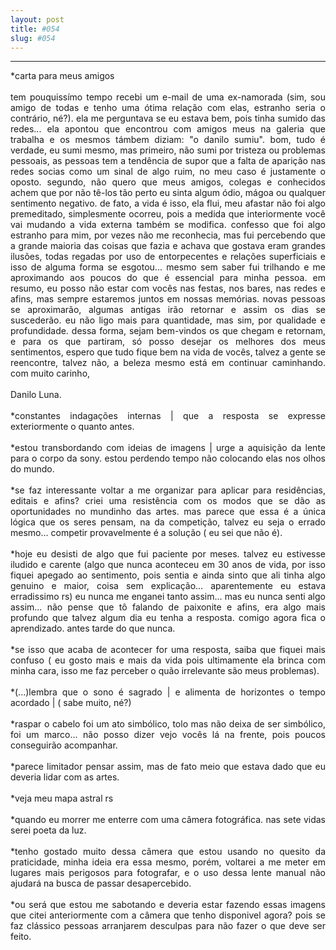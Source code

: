 ```yaml
---
layout: post
title: #054
slug: #054
---
```

---
<p class="description" style="text-align: justify;">
*carta para meus  amigos
<br>
  <br>
tem pouquissímo tempo recebi um e-mail de uma ex-namorada (sim, sou amigo de todas e tenho uma ótima relação com elas, estranho seria o contrário, né?). ela me perguntava se eu estava bem, pois tinha sumido das redes... ela apontou que encontrou com amigos meus na galeria que trabalha e os mesmos támbem diziam: "o danilo sumiu". bom, tudo é verdade, eu sumi mesmo, mas primeiro, não sumi por tristeza ou problemas pessoais, as pessoas tem a tendência de supor que a falta de aparição nas redes socias como um sinal de algo ruim, no meu caso é justamente o oposto. segundo, não quero que meus amigos, colegas e conhecidos achem que por não tê-los tão perto eu sinta algum ódio, mágoa ou qualquer sentimento negativo. de fato, a vida é isso, ela flui, meu afastar não foi algo premeditado, simplesmente ocorreu, pois a medida que interiormente você vai mudando a vida externa também se modifica. confesso que foi algo estranho para mim, por vezes não me reconhecia, mas fui percebendo que a grande maioria das coisas que fazia e achava que gostava eram grandes ilusões, todas regadas por uso de entorpecentes e relações superficiais e isso de alguma forma se esgotou... mesmo sem saber fui trilhando e me aproximando aos poucos do que é essencial para minha pessoa. em resumo, eu posso não estar com vocês nas festas, nos bares, nas redes e afins, mas sempre estaremos juntos em nossas memórias. novas pessoas se aproximarão, algumas antigas irão retornar e assim os dias se suscederão. eu não ligo mais para quantidade, mas sim, por qualidade e profundidade. dessa forma, sejam bem-vindos os que chegam e retornam, e para os que partiram, só posso desejar os melhores dos meus sentimentos, espero que tudo fique bem na vida de vocês, talvez a gente se reencontre, talvez não, a beleza mesmo está em continuar caminhando.
com muito carinho,
<br>
  <br>
Danilo Luna.
<br>
  <br>
*constantes indagações internas | que a resposta se expresse exteriormente o quanto antes.
<br>
  <br>
*estou transbordando com ideias de imagens | urge a aquisição da lente para o corpo da sony. estou perdendo tempo não colocando elas nos olhos do mundo.
<br>
  <br>
*se faz interessante voltar a me organizar para aplicar para residências, editais e afins? criei uma resistência com os modos que se dão as oportunidades no mundinho das artes. mas parece que essa é a única lógica que os seres pensam, na da competição, talvez eu seja o errado mesmo... competir provavelmente é a solução ( eu sei que não é).
<br>
  <br>
*hoje eu desisti de algo que fui paciente por meses. talvez eu estivesse iludido e carente (algo que nunca aconteceu em 30 anos de vida, por isso fiquei apegado ao sentimento, pois sentia e ainda sinto que ali tinha algo genuino e maior, coisa sem explicação... aparentemente eu estava erradissimo rs) eu nunca me enganei tanto assim... mas eu nunca senti algo assim... não pense que tô falando de paixonite e afins, era algo mais profundo que talvez algum dia eu tenha a resposta. comigo agora fica o aprendizado. antes tarde do que nunca. 
<br>
  <br>
*se isso que acaba de acontecer for uma resposta, saiba que fiquei mais confuso ( eu gosto mais e mais da vida pois ultimamente ela brinca com minha cara, isso me faz perceber o quão irrelevante são meus problemas).
<br>
  <br>
*(...)lembra que o sono é sagrado | e alimenta de horizontes o tempo acordado | ( sabe muito, né?)
<br>
  <br>
*raspar o cabelo foi um ato simbólico, tolo mas não deixa de ser simbólico, foi um marco... não posso dizer vejo vocês lá na frente, pois poucos conseguirão acompanhar.
<br>
  <br>
*parece limitador pensar assim, mas de fato meio que estava dado que eu deveria lidar com as artes. 
<br>
  <br>
*veja meu mapa astral rs
<br>
  <br>
*quando eu morrer me enterre com uma câmera fotográfica. nas sete vidas serei poeta da luz.
<br>
  <br>
*tenho gostado muito dessa câmera que estou usando no quesito da praticidade, minha ideia era essa mesmo, porém, voltarei a me meter em lugares mais perigosos para fotografar, e o uso dessa lente manual não ajudará na busca de passar desapercebido.
<br>
  <br>
*ou será que estou me sabotando e deveria estar fazendo essas  imagens que citei anteriormente com a câmera que tenho disponivel agora? pois se faz clássico pessoas arranjarem desculpas para não fazer o que deve ser feito.
<br>
  <br>
